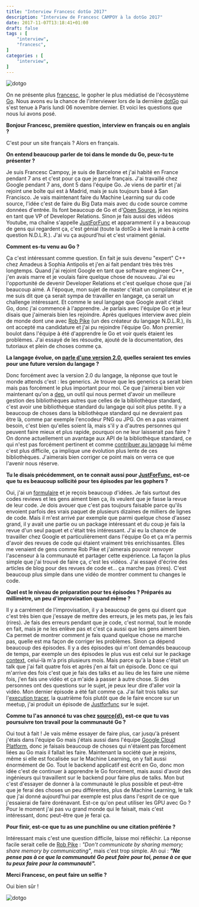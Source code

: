 ```yaml
---
title: "Interview Francesc dotGo 2017"
description: "Interview de Francesc CAMPOY à la dotGo 2017"
date: 2017-11-07T13:18:41+01:00
draft: false
tags : [
    "interview",
    "francesc",
]
categories : [
    "interview",
]
---
```


![dotgo](/img/post/171106_dotgo_francesc_ml.jpg)

On ne présente plus [francesc](https://twitter.com/francesc), le gopher le plus médiatisé de l'écosystème [Go](https://golang.org).
Nous avons eu la chance de l'interviewer lors de la dernière [dotGo](https://www.dotgo.eu/) qui s'est tenue à Paris lundi 06 novembre dernier.
Et voici les questions que nous lui avons posé.  

**Bonjour Francesc, première question, interview en français ou en anglais ?**

C'est pour un site français ?  Alors en français.

**On entend beaucoup parler de toi dans le monde du Go, peux-tu te présenter ?**

Je suis Francesc Campoy, je suis de Barcelone et j'ai habité en France pendant 7 ans et c'est pour ça que je parle français.
J'ai travaillé chez Google pendant 7 ans, dont 5 dans l'équipe Go. Je viens de partir et j'ai rejoint une boîte qui est à Madrid, mais je suis toujours basé à San Francisco.
Je vais maintenant faire du Machine Learning sur du code source, l'idée c'est de faire du Big Data mais avec du code source comme données d'entrée.
Ils font beaucoup de Go et d'[Open Source](https://github.com/src-d), je les rejoins en tant que VP of Developer Relations.
Sinon je fais aussi des vidéos Youtube, ma chaîne s'appelle [JustForFunc](http://youtube.com/c/justforfunc) et apparamment il y a beaucoup de gens qui regardent ça, c'est génial (toute la dotGo à levé la main à cette question N.D.L.R.).
J'ai vu ça aujourd'hui et c'est vraiment génial.

**Comment es-tu venu au Go ?**

Ça c'est intéressant comme question. En fait je suis devenu "expert" C++ chez Amadeus à Sophia Antipolis et j'en ai fait pendant très très très longtemps.
Quand j'ai rejoint Google en tant que software engineer C++, j'en avais marre et je voulais faire quelque chose de nouveau.
J'ai eu l'opportunité de devenir Developer Relations et c'est quelque chose que j'ai beaucoup aimé.
A l'époque, mon sujet de master c'était un compilateur et je me suis dit que ça serait sympa de travailler en langage, ça serait un challenge intéressant.
Et comme le seul langage que Google avait c'était Go, donc j'ai commencé à l'apprendre.
Je parlais avec l'équipe Go et je leur disais que j'aimerais bien les rejoindre.
Après quelques interview avec plein de monde dont une avec [Rob Pike](https://fr.wikipedia.org/wiki/Rob_Pike) (un des créateur du langage N.D.L.R.), ils ont accepté ma candidature et j'ai pu rejoindre l'équipe Go.
Mon premier boulot dans l'équipe à été d'apprendre le Go et voir quels étaient les problèmes. J'ai essayé de les résoudre, ajouté de la documentation, des tutoriaux et plein de choses comme ça.

**La langage évolue, on [parle d'une version 2.0](https://www.youtube.com/watch?v=0Zbh_vmAKvk), quelles seraient tes envies pour une future version du langage ?**

Donc forcément avec la version 2.0 du langage, la réponse que tout le monde attends c'est : les generics. Je trouve que les generics ça serait bien mais pas forcément le plus important pour moi.
Ce que j'aimerai bien voir maintenant qu'on a [dep](https://github.com/golang/dep), un outil qui nous permet d'avoir un meilleure gestion des bibliothèques autres que celles de la bibliothèque standard,
c'est avoir une bibliothèque standard du langage qui soit plus petite.
Il y a beaucoup de choses dans la bibliothèque standard qui ne devraient pas être là, comme par exemple l'encodeur PNG ou JPG.
On en a pas vraiment besoin, c'est bien qu'elles soient là, mais s'il y a d'autres personnes qui peuvent faire mieux et plus rapide, pourquoi on ne leur laisserait pas faire ?
On donne actuellement un avantage aux API de la bibliothèque standard, ce qui n'est pas forcément pertinent et comme [contribuer au langage](https://www.youtube.com/watch?v=DjZMKKfNVMc) lui même c'est plus difficile,
ça implique une évolution plus lente de ces bibliothèques.
J'aimerais bien corriger ce point mais on verra ce que l'avenir nous réserve.

**Tu le disais précédemment, on te connait aussi pour [JustForFunc](http://youtube.com/c/justforfunc), est-ce que tu es beaucoup sollicité pour tes épisodes par les gophers ?**

Oui, j'ai un [formulaire](http://form.justforfunc.com) et je reçois beaucoup d'idées. Je fais surtout des codes reviews et les gens aiment bien ça, ils veulent que je fasse la revue de leur code.
Je dois avouer que c'est pas toujours faisable parce qu'ils envoient parfois des vrais paquet de plusieurs dizaines de milliers de lignes de code.
Mais il m'est arrivé par exemple que parmi quelque chose d'assez grand, il y avait une partie ou un package intéressant et du coup je fais la revue d'un seul paquet et c'était très intéressant.
J'ai eu la chance de travailler chez Google et particulièrement dans l'équipe Go et ça m'a permis d'avoir des revues de code qui étaient vraiment très enrichissantes.
Elles me venaient de gens comme Rob Pike et j'aimerais pouvoir renvoyer l'ascenseur à la communauté et partager cette expérience.
La façon la plus simple que j'ai trouvé de faire ça, c'est les vidéos. J'ai essayé d'écrire des articles de blog pour des revues de code et... ça marche pas (rires).
C'est beaucoup plus simple dans une vidéo de montrer comment tu changes le code.

**Quel est le niveau de préparation pour tes épisodes ? Préparés au millimètre, un peu d'improvisation quand même ?**

Il y a carrément de l'improvisation, il y a beaucoup de gens qui disent que c'est très bien que j'essaye de mettre des erreurs, je les mets pas, je les fais (rires).
Je fais des erreurs pendant que je code, c'est normal, tout le monde en fait, mais je ne les enlève pas et c'est ça aussi que les gens aiment bien.
Ca permet de montrer comment je fais quand quelque chose ne marche pas, quelle est ma façon de corriger les problèmes.
Sinon ça dépend beaucoup des épisodes. Il y a des épisodes qui m'ont demandés beaucoup de temps, par exemple un des épisodes le plus vus est celui sur le package [context](https://www.youtube.com/watch?v=LSzR0VEraWw), celui-là m'a pris plusieurs mois.
Mais parce qu'à la base c'était un talk que j'ai fait quatre fois et après j'en ai fait un épisode.
Donc ce qui m'arrive des fois c'est que je fais des talks et au lieu de les faire une nième fois, j'en fais une vidéo et ça m'aide à passer à autre chose.
Si des personnes ont des questions sur le sujet, je peux leur dire d'aller voir la vidéo.
Mon dernier épisode a été fait comme ça. J'ai fait trois talks sur l'[execution tracer](https://github.com/golang/go/issues/16526), la quatrième fois plutôt que de le faire encore sur un meetup,
j'ai produit un épisode de [Justforfunc](https://www.youtube.com/watch?v=ySy3sR1LFCQ) sur le sujet.

**Comme tu l'as annoncé tu vas chez [source{d}](https://blog.sourced.tech), est-ce que tu vas poursuivre ton travail pour la communauté Go ?**

Oui tout à fait ! Je vais même essayer de faire plus, car jusqu'à présent j'étais dans l'équipe Go mais j'étais aussi dans l'équipe [Google Cloud Platform](https://cloud.google.com),
donc je faisais beaucoup de choses qui n'étaient pas forcément liées au Go mais il fallait les faire.
Maintenant la société que je rejoins, même si elle est focalisée sur le Machine Learning, on y fait aussi énormément de Go.
Tout le backend applicatif est écrit en Go, donc mon idée c'est de continuer à apprendre le Go forcément, mais aussi d'avoir des ingénieurs qui travaillent sur le backend pour faire plus de talks.
Mon but c'est d'essayer de donner à la communauté le plus possible et peut-être que je ferai des choses un peu différentes, plus de Machine Learning,
le talk que j'ai donné aujourd'hui par exemple est plus dans l'esprit de ce que j'essaierai de faire dorénavant.
Est-ce qu'on peut utiliser les GPU avec Go ? Pour le moment j'ai pas vu grand monde qui le faisait, mais c'est intéressant, donc peut-être que je ferai ça.

**Pour finir, est-ce que tu as une punchline ou une citation préférée ?**

Intéressant mais c'est une question difficile, laisse moi réfléchir.
La réponse facile serait celle de [Rob Pike](https://go-proverbs.github.io) : _"Don't communicate by sharing memory; share memory by communicating"_, mais c'est trop simple.
Ah oui : _**"Ne pense pas à ce que la communauté Go peut faire pour toi, pense à ce que tu peux faire pour la communauté".**_

**Merci Francesc, on peut faire un selfie ?**

Oui bien sûr !

![dotgo](/img/post/171106_interview_francesc.jpg)
